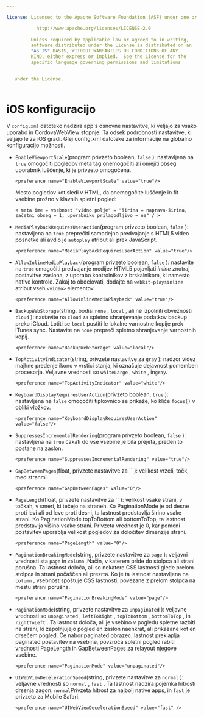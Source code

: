 ```yaml
---

license: Licensed to the Apache Software Foundation (ASF) under one or more contributor license agreements. See the NOTICE file distributed with this work for additional information regarding copyright ownership. The ASF licenses this file to you under the Apache License, Version 2.0 (the "License"); you may not use this file except in compliance with the License. You may obtain a copy of the License at

           http://www.apache.org/licenses/LICENSE-2.0
    
         Unless required by applicable law or agreed to in writing,
         software distributed under the License is distributed on an
         "AS IS" BASIS, WITHOUT WARRANTIES OR CONDITIONS OF ANY
         KIND, either express or implied.  See the License for the
         specific language governing permissions and limitations
    

   under the License.
---
```


# iOS konfiguracijo

V `config.xml` datoteko nadzira app's osnovne nastavitve, ki veljajo za vsako uporabo in CordovaWebView stopnje. Ta odsek podrobnosti nastavitve, ki veljajo le za iOS gradi. Glej config.xml datoteke za informacije na globalno konfiguracijo možnosti.

*   `EnableViewportScale`(program privzeto boolean, `false` ): nastavljena na `true` omogočiti pogledov meta tag onemogočiti ali omejiti obseg uporabnik luščenje, ki je privzeto omogočena.
    
        <preference name="EnableViewportScale" value="true"/>
        
    
    Mesto pogledov kot sledi v HTML, da onemogočite luščenje in fit vsebine prožno v klavnih spletni pogled:
    
        < meta ime = vsebnost "vidno polje" = "širina = naprava-širina, začetni obseg = 1, uporabniku prilagodljivo = ne" / >
        

*   `MediaPlaybackRequiresUserAction`(program privzeto boolean, `false` ): nastavljena na `true` preprečiti samodejno predvajanje s HTML5 video posnetke ali avdio je `autoplay` atribut ali prek JavaScript.
    
        <preference name="MediaPlaybackRequiresUserAction" value="true"/>
        

*   `AllowInlineMediaPlayback`(program privzeto boolean, `false` ): nastavite na `true` omogočiti predvajanje medijev HTML5 pojavljati *inline* znotraj postavitve zaslona, z uporabo kontrolnikov z brskalnikom, ki namesto native kontrole. Zakaj to obdelovati, dodajte na `webkit-playsinline` atribut vseh `<video>` elementov.
    
        <preference name="AllowInlineMediaPlayback" value="true"/>
        

*   `BackupWebStorage`(string, bodisi `none` , `local` , ali ne izpolniti obveznosti `cloud` ): nastavite na `cloud` za spletno shranjevanje podatkov backup preko iCloud. Lotiti se `local` pustiti le lokalne varnostne kopije prek iTunes sync. Nastavite na `none` prepreči spletno shranjevanje varnostnih kopij.
    
        <preference name="BackupWebStorage" value="local"/>
        

*   `TopActivityIndicator`(string, privzete nastavitve za `gray` ): nadzor videz majhne predenje ikono v vrstici stanja, ki označuje dejavnost pomemben procesorja. Veljavne vrednosti so `whiteLarge` , `white` , in`gray`.
    
        <preference name="TopActivityIndicator" value="white"/>
        

*   `KeyboardDisplayRequiresUserAction`(privzeto boolean, `true` ): nastavljena na `false` omogočiti tipkovnico se prikaže, ko kliče `focus()` v obliki vložkov.
    
        <preference name="KeyboardDisplayRequiresUserAction" value="false"/>
        

*   `SuppressesIncrementalRendering`(program privzeto boolean, `false` ): nastavljena na `true` čakati do vse vsebine je bila prejeta, preden to postane na zaslon.
    
        <preference name="SuppressesIncrementalRendering" value="true"/>
        

*   `GapBetweenPages`(float, privzete nastavitve za `` ): velikost vrzeli, točk, med stranmi.
    
        <preference name="GapBetweenPages" value="0"/>
        

*   `PageLength`(float, privzete nastavitve za `` ): velikost vsake strani, v točkah, v smeri, ki tečejo na straneh. Ko PaginationMode je od desne proti levi ali od leve proti desni, ta lastnost predstavlja širino vsake strani. Ko PaginationMode topToBottom ali bottomToTop, ta lastnost predstavlja višino vsake strani. Privzeta vrednost je 0, kar pomeni postavitev uporablja velikost pogledov za določitev dimenzije strani.
    
        <preference name="PageLength" value="0"/>
        

*   `PaginationBreakingMode`(string, privzete nastavitve za `page` ): veljavni vrednosti sta `page` in `column` .Način, v katerem pride do stolpca ali strani porušna. Ta lastnost določa, ali so nekatere CSS lastnosti glede prelom stolpca in strani počaščen ali prezrta. Ko je ta lastnost nastavljena na `column` , vsebnost spoštuje CSS lastnosti, povezane z prelom stolpca na mestu strani porušna.
    
        <preference name="PaginationBreakingMode" value="page"/>
        

*   `PaginationMode`(string, privzete nastavitve za `unpaginated` ): veljavne vrednosti so `unpaginated` , `leftToRight` , `topToBottom` , `bottomToTop` , in `rightToLeft` . Ta lastnost določa, ali je vsebino v pogledu spletne razbiti na strani, ki zapolnjujejo pogled en zaslon naenkrat, ali prikazane kot en drsečem pogled. Če nabor paginated obrazec, lastnost preklaplja paginated postavitev na vsebine, povzroča spletni pogled rabiti vrednosti PageLength in GapBetweenPages za relayout njegove vsebine.
    
        <preference name="PaginationMode" value="unpaginated"/>
        

*   `UIWebViewDecelerationSpeed`(string, privzete nastavitve za `normal` ): veljavne vrednosti so `normal` , `fast` . Ta lastnost nadzira pojemka hitrosti drsenja zagon. `normal`Privzeta hitrost za najbolj native apps, in `fast` je privzeto za Mobile Safari.
    
        <preference name="UIWebViewDecelerationSpeed" value="fast" />